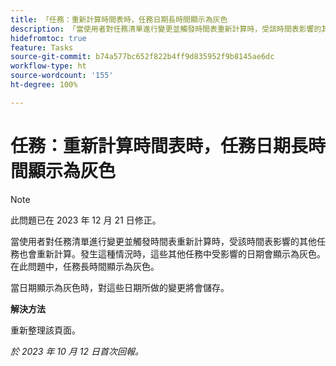 ```yaml
---
title: 「任務：重新計算時間表時，任務日期長時間顯示為灰色
description: 「當使用者對任務清單進行變更並觸發時間表重新計算時，受該時間表影響的其他任務也會重新計算。發生這種情況時，這些其他任務中受影響的日期會顯示為灰色。在此問題中，任務長時間顯示為灰色。」
hidefromtoc: true
feature: Tasks
source-git-commit: b74a577bc652f822b4ff9d835952f9b8145ae6dc
workflow-type: ht
source-wordcount: '155'
ht-degree: 100%

---
```



# 任務：重新計算時間表時，任務日期長時間顯示為灰色

>[!NOTE]
>
>此問題已在 2023 年 12 月 21 日修正。

當使用者對任務清單進行變更並觸發時間表重新計算時，受該時間表影響的其他任務也會重新計算。發生這種情況時，這些其他任務中受影響的日期會顯示為灰色。在此問題中，任務長時間顯示為灰色。

當日期顯示為灰色時，對這些日期所做的變更將會儲存。

**解決方法**

重新整理該頁面。

_於 2023 年 10 月 12 日首次回報。_
